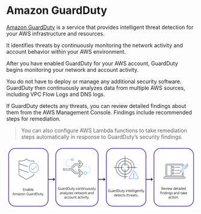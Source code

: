 # Amazon GuardDuty

[Amazon GuardDuty](https://aws.amazon.com/guardduty) is a service that provides intelligent threat detection for your AWS infrastructure and resources.

It identifies threats by continuously monitoring the network activity and account behavior within your AWS environment.

After you have enabled GuardDuty for your AWS account, GuardDuty begins monitoring your network and account activity.

You do not have to deploy or manage any additional security software. GuardDuty then continuously analyzes data from multiple AWS sources, including VPC Flow Logs and DNS logs. 

If GuardDuty detects any threats, you can review detailed findings about them from the AWS Management Console. Findings include recommended steps for remediation.

> You can also configure AWS Lambda functions to take remediation steps automatically in response to GuardDuty’s security findings.

![](images/guardduty.png)
